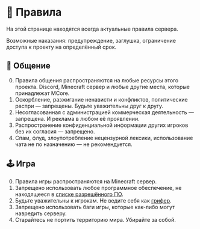 # 📕 Правила
На этой странице находятся всегда актуальные правила сервера.

Возможные наказания: предупреждение, заглушка, ограничение доступа к проекту на определённый срок.

## 💬 Общение

0. Правила общения распространяются на любые ресурсы этого проекта. Discord, Minecraft сервер и любые другие места, которые принадлежат MCore.
1. Оскорбление, разжигание ненависти и конфликтов, политические распри — запрещены. Будьте уважительны друг к другу.
2. Несогласованная с администрацией коммерческая деятельность — запрещена. И реклама в любом её проявлении.
3. Распространение конфиденциальной информации других игроков без их согласия — запрещено.
4. Спам, флуд, злоупотребление нецензурной лексики, использование чата не по назначению — не рекомендуется.

## 🕹️ Игра

0. Правила игры распространяются на Minecraft сервер.
1. Запрещено использовать любое программное обеспечение, не находящееся в [списке разрешённого ПО](https://github.com/mcore-server/mcore-server/blob/main/allowed-software-ru.md).
2. Будьте уважительны к игрокам. Не ведите себя как [грифер](https://ru.wikipedia.org/wiki/Грифер).
3. Запрещено использовать баги игры, которые как-либо могут навредить серверу.
4. Старайтесь не портить территорию мира. Убирайте за собой.
